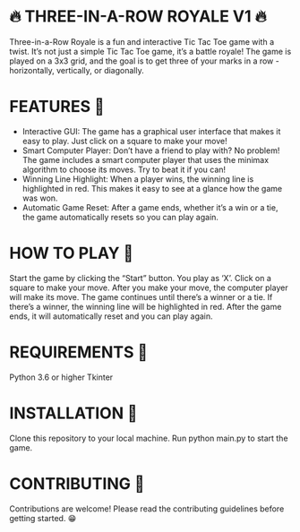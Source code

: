 # 🔥 THREE-IN-A-ROW ROYALE V1 🔥

Three-in-a-Row Royale is a fun and interactive Tic Tac Toe game with a twist. It’s not just a simple Tic Tac Toe game, it’s a battle royale! The game is played on a 3x3 grid, and the goal is to get three of your marks in a row - horizontally, vertically, or diagonally.

 # FEATURES 🌟
- Interactive GUI: The game has a graphical user interface that makes it easy to play. Just click on a square to make your move!
- Smart Computer Player: Don’t have a friend to play with? No problem! The game includes a smart computer player that uses the minimax algorithm to choose its moves. Try to beat it if you can!
- Winning Line Highlight: When a player wins, the winning line is highlighted in red. This makes it easy to see at a glance how the game was won.
- Automatic Game Reset: After a game ends, whether it’s a win or a tie, the game automatically resets so you can play again.

# HOW TO PLAY 🌟

Start the game by clicking the “Start” button.
You play as ‘X’. Click on a square to make your move.
After you make your move, the computer player will make its move.
The game continues until there’s a winner or a tie. If there’s a winner, the winning line will be highlighted in red.
After the game ends, it will automatically reset and you can play again.

# REQUIREMENTS 🌟

Python 3.6 or higher
Tkinter

# INSTALLATION 🌟

Clone this repository to your local machine.
Run python main.py to start the game.

# CONTRIBUTING 🌟

Contributions are welcome! Please read the contributing guidelines before getting started. 😁
